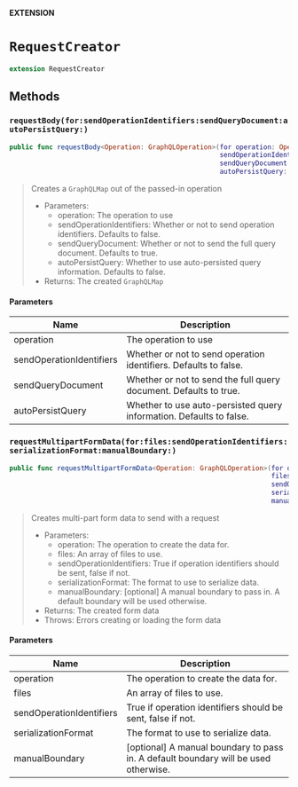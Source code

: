**EXTENSION**

# `RequestCreator`
```swift
extension RequestCreator
```

## Methods
### `requestBody(for:sendOperationIdentifiers:sendQueryDocument:autoPersistQuery:)`

```swift
public func requestBody<Operation: GraphQLOperation>(for operation: Operation,
                                                     sendOperationIdentifiers: Bool = false,
                                                     sendQueryDocument: Bool = true,
                                                     autoPersistQuery: Bool = false) -> GraphQLMap
```

> Creates a `GraphQLMap` out of the passed-in operation
>
> - Parameters:
>   - operation: The operation to use
>   - sendOperationIdentifiers: Whether or not to send operation identifiers. Defaults to false.
>   - sendQueryDocument: Whether or not to send the full query document. Defaults to true.
>   - autoPersistQuery: Whether to use auto-persisted query information. Defaults to false.
> - Returns: The created `GraphQLMap`

#### Parameters

| Name | Description |
| ---- | ----------- |
| operation | The operation to use |
| sendOperationIdentifiers | Whether or not to send operation identifiers. Defaults to false. |
| sendQueryDocument | Whether or not to send the full query document. Defaults to true. |
| autoPersistQuery | Whether to use auto-persisted query information. Defaults to false. |

### `requestMultipartFormData(for:files:sendOperationIdentifiers:serializationFormat:manualBoundary:)`

```swift
public func requestMultipartFormData<Operation: GraphQLOperation>(for operation: Operation,
                                                                  files: [GraphQLFile],
                                                                  sendOperationIdentifiers: Bool,
                                                                  serializationFormat: JSONSerializationFormat.Type,
                                                                  manualBoundary: String?) throws -> MultipartFormData
```

> Creates multi-part form data to send with a request
>
> - Parameters:
>   - operation: The operation to create the data for.
>   - files: An array of files to use.
>   - sendOperationIdentifiers: True if operation identifiers should be sent, false if not.
>   - serializationFormat: The format to use to serialize data.
>   - manualBoundary: [optional] A manual boundary to pass in. A default boundary will be used otherwise.
> - Returns: The created form data
> - Throws: Errors creating or loading the form  data

#### Parameters

| Name | Description |
| ---- | ----------- |
| operation | The operation to create the data for. |
| files | An array of files to use. |
| sendOperationIdentifiers | True if operation identifiers should be sent, false if not. |
| serializationFormat | The format to use to serialize data. |
| manualBoundary | [optional] A manual boundary to pass in. A default boundary will be used otherwise. |